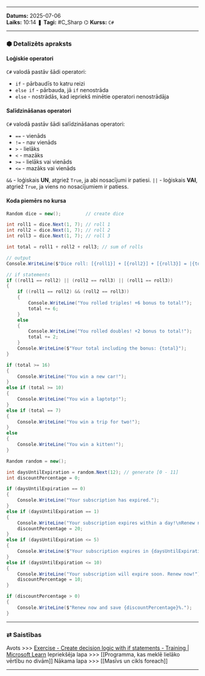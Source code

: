 ___
**Datums:** 2025-07-06   
**Laiks:** 10:14 
❚ **Tagi:** #C_Sharp 
⌬ **Kurss:**  `C#`

---
### ⬢ Detalizēts apraksts
#### Loģiskie operatori

`C#` valodā pastāv šādi operatori:

- `if` - pārbaudīs to katru reizi
- `else if` - pārbauda, jā `if` nenostrāda
- `else` - nostrādās, kad iepriekš minētie operatori nenostrādāja

#### Salīdzināšanas operatori

`C#` valodā pastāv šādi salīdzināšanas operatori:

- `==` - vienāds
- `!=` - nav vienāds
- `>` - lielāks
- `<` - mazāks
- `>=` - lielāks vai vienāds
- `<=` - mazāks vai vienāds

`&&` - loģiskais **UN**, atgriež `True`, ja abi nosacījumi ir patiesi.
`||` - loģiskais **VAI**, atgriež `True`, ja viens no nosacījumiem ir patiess.

#### Koda piemērs no kursa

```csharp
Random dice = new();         // create dice

int roll1 = dice.Next(1, 7); // roll 1
int roll2 = dice.Next(1, 7); // roll 2
int roll3 = dice.Next(1, 7); // roll 3

int total = roll1 + roll2 + roll3; // sum of rolls

// output
Console.WriteLine($"Dice roll: [{roll1}] + [{roll2}] + [{roll3}] = |{total}|");

// if statements
if ((roll1 == roll2) || (roll2 == roll3) || (roll1 == roll3))
{
    if ((roll1 == roll2) && (roll2 == roll3))
    {
        Console.WriteLine("You rolled triples! +6 bonus to total!");
        total += 6;
    }
    else
    {
        Console.WriteLine("You rolled doubles! +2 bonus to total!");
        total += 2;
    }
    Console.WriteLine($"Your total including the bonus: {total}");
}

if (total >= 16)
{
    Console.WriteLine("You win a new car!");
}
else if (total >= 10)
{
    Console.WriteLine("You win a laptotp!");
}
else if (total == 7)
{
    Console.WriteLine("You win a trip for two!");
}
else
{
    Console.WriteLine("You win a kitten!");
}
```

```csharp
Random random = new();

int daysUntilExpiration = random.Next(12); // generate [0 - 11]
int discountPercentage = 0;

if (daysUntilExpiration == 0)
{
    Console.WriteLine("Your subscription has expired.");
}
else if (daysUntilExpiration == 1)
{
    Console.WriteLine("Your subscription expires within a day!\nRenew now and save 20%!");
    discountPercentage = 20;
}
else if (daysUntilExpiration <= 5)
{
    Console.WriteLine($"Your subscription expires in {daysUntilExpiration} days.\nRenew now and save 10%!");
}
else if (daysUntilExpiration <= 10)
{
    Console.WriteLine("Your subscription will expire soon. Renew now!");
    discountPercentage = 10;
}

if (discountPercentage > 0)
{
    Console.WriteLine($"Renew now and save {discountPercentage}%.");
}
```

---
### ⇄ Saistības
Avots >>> [Exercise - Create decision logic with if statements - Training \| Microsoft Learn](https://learn.microsoft.com/en-us/training/modules/csharp-if-elseif-else/2-exercise-if)
Iepriekšēja lapa >>> [[Programma, kas meklē lielāko vērtību no divām]]
Nākama lapa >>> [[Masīvs un cikls foreach]]
___